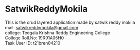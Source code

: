# SatwikReddyMokila <br>
This is the crud layered application made by satwik reddy mokila <br>
mail: satwikreddymokila@gmail.com <br>
college: Teegala Krishna Reddy Engineering College <br>
College Roll.No: 19R91A05H0 <br>
Task User ID: t21bren04210 <br>
